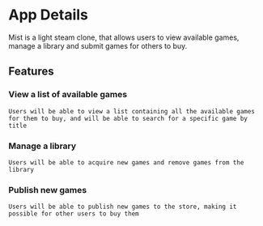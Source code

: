 # App Details

Mist is a light steam clone, that allows users to view available games, manage a library and submit games for others to buy.

## Features

### View a list of available games

    Users will be able to view a list containing all the available games for them to buy, and will be able to search for a specific game by title

### Manage a library

    Users will be able to acquire new games and remove games from the library

### Publish new games

    Users will be able to publish new games to the store, making it possible for other users to buy them

